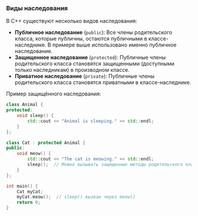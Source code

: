

### Виды наследования

В C++ существуют несколько видов наследования:

- **Публичное наследование** (`public`): Все члены родительского класса, которые публичны, остаются публичными в классе-наследнике. В примере выше использовано именно публичное наследование.
- **Защищенное наследование** (`protected`): Публичные члены родительского класса становятся защищенными (доступными только наследникам) в производном классе.
- **Приватное наследование** (`private`): Публичные члены родительского класса становятся приватными в классе-наследнике.

Пример защищённого наследования:

```cpp
class Animal {
protected:
    void sleep() {
        std::cout << "Animal is sleeping." << std::endl;
    }
};

class Cat : protected Animal {
public:
    void meow() {
        std::cout << "The cat is meowing." << std::endl;
        sleep();  // Можно вызывать защищенные методы родительского класса
    }
};

int main() {
    Cat myCat;
    myCat.meow();  // sleep() вызван через meow()
    return 0;
}
```


